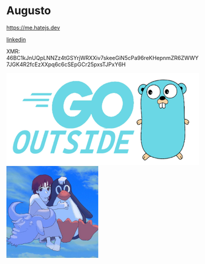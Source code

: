 # Augusto

https://me.hatejs.dev

[linkedin](https://www.linkedin.com/in/augustopieper/)

XMR: 46BC1kJnUQpLNNZz4tGSYrjWRXXiv7skeeGiN5cPa96reKHepnmZR6ZWWY7JGK4R2fcEzXXpq6c6cSEpGCr25pxsTJPxY6H

<div>
	<img height="240em" src="go_outside.png" alt="GO outside">
	<img height="240em" src="lain.jpg" alt="lain">
</div>
